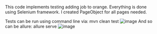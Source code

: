 This code implements testing adding job to orange. Everything is done using Selenium framework. I created PageObject for all pages needed.

Tests can be run using command line via: mvn clean test
![image](https://github.com/JeskoThe1/Iliya_Efanov/assets/84502015/eb5da537-02e1-47d4-90f3-65499eb8b34c)
And so can be allure: allure serve
![image](https://github.com/JeskoThe1/Iliya_Efanov/assets/84502015/6fea1c92-27d8-4f7a-bf0e-c3987fb55e48)
